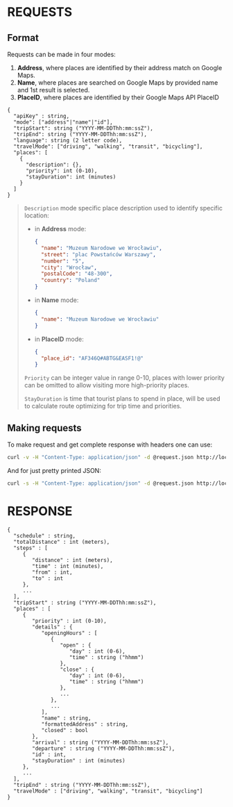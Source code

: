 # REQUESTS

## Format

Requests can be made in four modes:
1. **Address**, where places are identified by their address match on Google Maps.
3. **Name**, where places are searched on Google Maps by provided name and 1st result is selected.
4. **PlaceID**, where places are identified by their Google Maps API PlaceID

```
{
  "apiKey" : string,
  "mode": ["address"|"name"|"id"],
  "tripStart": string ("YYYY-MM-DDThh:mm:ssZ"),
  "tripEnd": string ("YYYY-MM-DDThh:mm:ssZ"),
  "language": string (2 letter code),
  "travelMode": ["driving", "walking", "transit", "bicycling"],
  "places": [
    {
      "description": {},
      "priority": int (0-10),
      "stayDuration": int (minutes)
    }
  ]
}
```
> `Description` mode specific place description used to identify specific location:
> - in **Address** mode:
>   ```json
>   {
>     "name": "Muzeum Narodowe we Wrocławiu",
>     "street": "plac Powstańców Warszawy",
>     "number": "5",
>     "city": "Wrocław",
>     "postalCode": "48-300",
>     "country": "Poland"
>   }
>   ```
>
> - in **Name** mode:
>   ```json
>   {
>     "name": "Muzeum Narodowe we Wrocławiu"
>   }
>   ```
>
> - in **PlaceID** mode:
>   ```json
>   {
>     "place_id": "AF346Q#ABTG&EASF1!@"
>   }
>   ```
>
> `Priority` can be integer value in range 0-10, places with lower priority can be omitted to allow visiting more high-priority places.
>
> `StayDuration` is time that tourist plans to spend in place, will be used to calculate route optimizing for trip time and priorities. 

## Making requests

To make request and get complete response with headers one can use:

```bash
curl -v -H "Content-Type: application/json" -d @request.json http://localhost:8080/api/trip/
```

And for just pretty printed JSON:

```bash
curl -s -H "Content-Type: application/json" -d @request.json http://localhost:8080/api/trip/ | json_pp
```

# RESPONSE

```
{
  "schedule" : string,
  "totalDistance" : int (meters),
  "steps" : [
     {
        "distance" : int (meters),
        "time" : int (minutes),
        "from" : int,
        "to" : int
     },
     ...
  ],
  "tripStart" : string ("YYYY-MM-DDThh:mm:ssZ"),
  "places" : [
     {
        "priority" : int (0-10),
        "details" : {
           "openingHours" : [
              {
                 "open" : {
                    "day" : int (0-6),
                    "time" : string ("hhmm")
                 },
                 "close" : {
                    "day" : int (0-6),
                    "time" : string ("hhmm")
                 },
                 ...
              },
              ...
           ],
           "name" : string,
           "formattedAddress" : string,
           "closed" : bool
        },
        "arrival" : string ("YYYY-MM-DDThh:mm:ssZ"),
        "departure" : string ("YYYY-MM-DDThh:mm:ssZ"),
        "id" : int,
        "stayDuration" : int (minutes)
     },
     ...
  ],
  "tripEnd" : string ("YYYY-MM-DDThh:mm:ssZ"),
  "travelMode" : ["driving", "walking", "transit", "bicycling"]
}
```